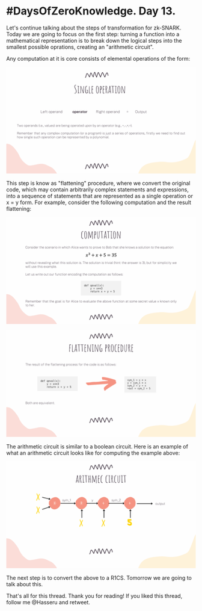 # #DaysOfZeroKnowledge. Day 13. 

Let's continue talking about the steps of transformation for zk-SNARK. Today we are going to focus on the first step: turning a function into a mathematical representation is to break down the logical steps into the smallest possible oprations, creating an "arithmetic circuit". 

Any computation at it is core consists of elemental operations of the form: 

![Single operation](https://raw.githubusercontent.com/hasselalcala/DaysOfZeroKnowledge/main/images/zksnark_7.png)

This step is know as "flattening" procedure, where we convert the original code, which may contain arbitrarily complex statements and expressions, into a sequence of statements that are represented as a single operation or x = y form. For example, consider the following computation and the result flattening:  

![Computation](https://raw.githubusercontent.com/hasselalcala/DaysOfZeroKnowledge/main/images/zksnark_8.png)

![Flattening procedure](https://raw.githubusercontent.com/hasselalcala/DaysOfZeroKnowledge/main/images/zksnark_9.png)

The arithmetic circuit is similar to a boolean circuit. Here is an example of what an arithmetic circuit looks like for computing the example above: 

![Arithmetic circuit](https://raw.githubusercontent.com/hasselalcala/DaysOfZeroKnowledge/main/images/zksnark_10.png)


The next step is to convert the above to a R1CS. Tomorrow we are going to talk about this.

That's all for this thread. Thank you for reading! If you liked this thread, follow me @Hasseru and retweet.
